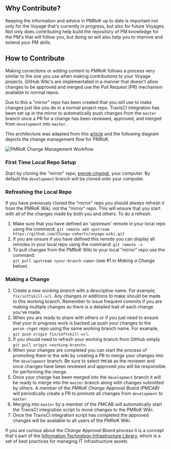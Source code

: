 ## Why Contribute?

Keeping the information and advice in PMRoK up to date is important not only
for the Voyage that's currently in progress, but also for future Voyages.
Not only does contributing help build the repository of PM knowledge for the
PM's that will follow you, but doing so will also help you to improve and
extend your PM skills.

## How to Contribute

Making corrections or adding content to PMRoK follows a process very
similar to the one you use when making contributions to your Voyage projects. 
GitHub Wiki's are implementated in a manner that doesn't allow changes to be
approved and merged use the Pull Request (PR) mechanism available to normal
repos.

Due to this a "mirror" repo has been created that you will use to make changes
just like you do in a normal project repo. TravisCI integration has been set
up in the mirror to automatically push changes from the `master` branch once
a PR for a change has been reviewed, approved, and merged from `development`
into `master`.

This architecture was adapted from this [article](http://www.growingwiththeweb.com/2016/07/enabling-pull-requests-on-github-wikis.html)
and the following diagram depicts the change management flow for PMRoK.

![PMRoK Change Management Workflow](https://github.com/Chingu-cohorts/pmrok/blob/development/diagrams/PMRoK%20Change%20Mgt%20Workflow.png)

### First Time Local Repo Setup
Start by cloning the "mirror" repo, [pmrok-chgmgt](https://github.com/Chingu-cohorts/pmrok-chgmgt),
your computer. By default the `development` branch will be cloned onto your computer.

### Refreshing the Local Repo
If you have previously cloned the "mirror" repo you should *_always_* refresh it from the PMRoK Wiki, not the "mirror" repo. This will ensure that you start with all of the changes made by both you and others. To do a refresh:
1. Make sure that you have defined an 'upstream' remote in your local repo using the command: 
   `git remote add upstream https://github.com/Chingu-cohorts/voyage-wiki.git`
2. If you are unsure if you have defined this remote you can display all remotes in your local repo using the command: 
   `git remote -v`
3. To pull changes from the PMRoK Wiki to your local "mirror" repo use the command:<br> 
   `git pull upstream <your-branch-name>` (see #1 in _Making a Change_ below).

### Making a Change
1. Create a new _working branch_ with a descriptive name. For example, `fix/softskill-url`.
Any changes or additions to make should be made to this working branch. Remember to issue frequent commits if you are making multiple changes so there is a detailed trail of each change you've made.
2. When you are ready to share with others or if you just need to ensure that your in progress work
is backed up push your changes to the `pmrok-chgmt` repo using the same working branch name. For example, `git push origin fix/softskill-url`.
3. If you should need to refresh your working branch from GitHub simply
`git pull origin <working-branch>`.
4. When your changes are completed you can start the process of promoting them to the wiki by
creating a PR to merge your changes into the `development` branch. Be sure to select `PMCAB` as
the reviewer and once changes have been reviewed and approved you will be responsible for 
performing the merge.
5. Once your change has been merged into the `development` branch it will be ready to merge into
the `master` branch along with changes submitted by others. A member of the _PMRoK Change Approval
Board (PMCAB)_ will periodically create a PR to promote all changes from `development` to `master`.
6. Merging into `master` by a member of the PMCAB will automatically start the TravisCI integration
script to move changes to the PMRoK Wiki.
7. Once the TravisCI integration script has completed the approved changes will be available to
all users of the PMRoK Wiki.

If you are curious about the _Change Approval Board_ process it is a concept that's part of the
[Information Technology Infrastructure Library](https://en.wikipedia.org/wiki/ITIL), which is a
set of best practices for managing IT infrastructure assets. 
